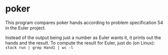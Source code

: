 # poker

This program compares poker hands according to problem specification 54
in the Euler project.

Instead of the output being just a number as Euler wants it, it prints
out the hands and the result. To compute the result for Euler, just
do (on Linux):
`stack run | grep Hand1 | wc -l` 
